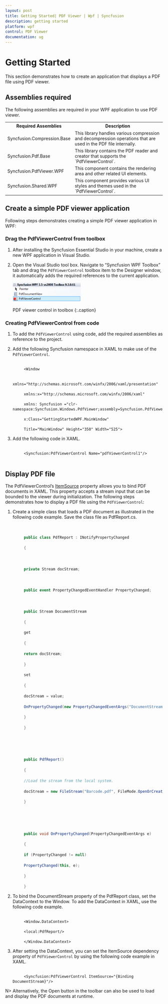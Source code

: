 ```yaml
---
layout: post
title: Getting Started| PDF Viewer | Wpf | Syncfusion
description: getting started
platform: wpf
control: PDF Viewer
documentation: ug
---
```


# Getting Started

This section demonstrates how to create an application that displays a PDF file using PDF viewer.

## Assemblies required

The following assemblies are required in your WPF application to use PDF viewer.

<table>
<tr>
<th>
Required Assemblies</th><th>
Description</th></tr>
<tr>
<td>
Syncfusion.Compression.Base</td><td>
This library handles various compression and decompression operations that are used in the PDF file internally.</td></tr>
<tr>
<td>
Syncfusion.Pdf.Base</td><td>
This library contains the PDF reader and creator that supports the `PdfViewerControl`.</td></tr>
<tr>
<td>
Syncfusion.PdfViewer.WPF</td><td>
This component contains the rendering area and other related UI elements.</td></tr>
<tr>
<td>
Syncfusion.Shared.WPF</td><td>
This component provides various UI styles and themes used in the `PdfViewerControl`.</td></tr>
</table>

## Create a simple PDF viewer application 

Following steps demonstrates creating a simple PDF viewer application in WPF:

### Drag the PdfViewerControl from toolbox

1. After installing the Syncfusion Essential Studio in your machine, create a new WPF application in Visual Studio.
2. Open the Visual Studio tool box. Navigate to “Syncfusion WPF Toolbox” tab and drag the `PdfViewerControl` toolbox item to the Designer window, it automatically adds the required references to the current application.

   ![](Getting-Started_images/Getting-Started_img3.png)

    PDF viewer control in toolbox
    {:.caption}

### Creating PdfViewerControl from code

1. To add the `PdfViewerControl` using code, add the required assemblies as reference to the project.
2. Add the following Syncfusion namespace in XAML to make use of the `PdfViewerControl`.

   ~~~xaml

		<Window

		xmlns="http://schemas.microsoft.com/winfx/2006/xaml/presentation"

		xmlns:x="http://schemas.microsoft.com/winfx/2006/xaml"

		xmlns: Syncfusion ="clr-namespace:Syncfusion.Windows.PdfViewer;assembly=Syncfusion.PdfViewer.WPF" 

		x:Class="GettingStartedWPF.MainWindow"

		Title="MainWindow" Height="350" Width="525">

   ~~~		


3. Add the following code in XAML.

   ~~~xaml

		<Syncfusion:PdfViewerControl Name="pdfViewerControl1"/>


   ~~~

## Display PDF file
   
The PdfViewerControl’s [ItemSource](https://help.syncfusion.com/cr/cref_files/wpf/pdf%20viewer/Syncfusion.PdfViewer.WPF~Syncfusion.Windows.PdfViewer.PdfViewerControl~ItemSource.html) property allows you to bind PDF documents in XAML. This property accepts a stream input that can be bounded to the viewer during initialization. The following steps demonstrates how to display a PDF file using the `PdfViewerControl`:

1. Create a simple class that loads a PDF document  as illustrated in the following code example. Save the class file as PdfReport.cs.

   ~~~csharp


		public class PdfReport : INotifyPropertyChanged

		{



		private Stream docStream;



		public event PropertyChangedEventHandler PropertyChanged;



		public Stream DocumentStream

		{

		get

		{

		return docStream;

		}

		set

		{

		docStream = value;

		OnPropertyChanged(new PropertyChangedEventArgs("DocumentStream"));

		}

		}





		public PdfReport()

		{

		//Load the stream from the local system.

		docStream = new FileStream("Barcode.pdf", FileMode.OpenOrCreate);           

		}





		public void OnPropertyChanged(PropertyChangedEventArgs e)

		{

		if (PropertyChanged != null)

		PropertyChanged(this, e);

		}

		}


   ~~~

2. To bind the DocumentStream property of the PdfReport class, set the DataContext to the Window. To add the DataContext in XAML, use the following code example.

   ~~~xaml

		<Window.DataContext>

		<local:PdfReport/>

		</Window.DataContext>

   ~~~

3. After setting the DataContext, you can set the ItemSource dependency property of `PdfViewerControl` by using the following code example in XAML.

   ~~~xaml

		<Syncfusion:PdfViewerControl ItemSource="{Binding DocumentStream}"/>

   ~~~

N> Alternatively, the Open button in the toolbar can also be used to load and display the PDF documents at runtime.
